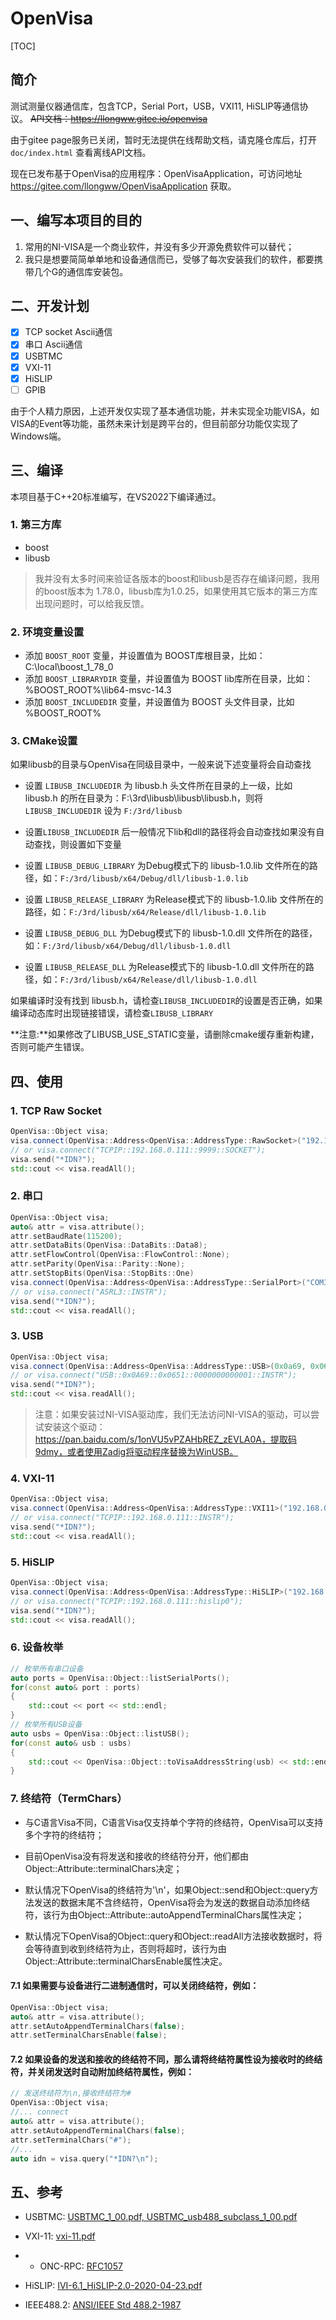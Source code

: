 # OpenVisa

[TOC]

## 简介

测试测量仪器通信库，包含TCP，Serial Port，USB，VXI11, HiSLIP等通信协议。
~~API文档：https://llongww.gitee.io/openvisa~~

由于gitee page服务已关闭，暂时无法提供在线帮助文档，请克隆仓库后，打开`doc/index.html` 查看离线API文档。

现在已发布基于OpenVisa的应用程序：OpenVisaApplication，可访问地址 https://gitee.com/llongww/OpenVisaApplication 获取。

## 一、编写本项目的目的

1. 常用的NI-VISA是一个商业软件，并没有多少开源免费软件可以替代；
2. 我只是想要简简单单地和设备通信而已，受够了每次安装我们的软件，都要携带几个G的通信库安装包。

## 二、开发计划
- [x] TCP socket Ascii通信
- [x] 串口 Ascii通信
- [x] USBTMC
- [x] VXI-11
- [x] HiSLIP
- [ ] GPIB

由于个人精力原因，上述开发仅实现了基本通信功能，并未实现全功能VISA，如VISA的Event等功能，虽然未来计划是跨平台的，但目前部分功能仅实现了Windows端。

## 三、编译

本项目基于C++20标准编写，在VS2022下编译通过。

### 1. 第三方库

* boost
* libusb

>我并没有太多时间来验证各版本的boost和libusb是否存在编译问题，我用的boost版本为 1.78.0，libusb库为1.0.25，如果使用其它版本的第三方库出现问题时，可以给我反馈。

### 2. 环境变量设置

* 添加 ```BOOST_ROOT``` 变量，并设置值为 BOOST库根目录，比如：C:\local\boost_1_78_0
* 添加 ```BOOST_LIBRARYDIR``` 变量，并设置值为 BOOST lib库所在目录，比如：%BOOST_ROOT%\lib64-msvc-14.3
* 添加 ```BOOST_INCLUDEDIR``` 变量，并设置值为 BOOST 头文件目录，比如 %BOOST_ROOT%

### 3. CMake设置

如果libusb的目录与OpenVisa在同级目录中，一般来说下述变量将会自动查找

* 设置 ```LIBUSB_INCLUDEDIR``` 为 libusb.h 头文件所在目录的上一级，比如 libusb.h 的所在目录为：F:\3rd\libusb\libusb\libusb.h，则将 ```LIBUSB_INCLUDEDIR``` 设为 ```F:/3rd/libusb```

* 设置```LIBUSB_INCLUDEDIR``` 后一般情况下lib和dll的路径将会自动查找如果没有自动查找，则设置如下变量

* 设置 ```LIBUSB_DEBUG_LIBRARY``` 为Debug模式下的 libusb-1.0.lib 文件所在的路径，如：```F:/3rd/libusb/x64/Debug/dll/libusb-1.0.lib```

* 设置 ```LIBUSB_RELEASE_LIBRARY``` 为Release模式下的 libusb-1.0.lib 文件所在的路径，如：```F:/3rd/libusb/x64/Release/dll/libusb-1.0.lib```

* 设置 ```LIBUSB_DEBUG_DLL``` 为Debug模式下的 libusb-1.0.dll 文件所在的路径，如：```F:/3rd/libusb/x64/Debug/dll/libusb-1.0.dll```

* 设置 ```LIBUSB_RELEASE_DLL``` 为Release模式下的 libusb-1.0.dll 文件所在的路径，如：```F:/3rd/libusb/x64/Release/dll/libusb-1.0.dll```

如果编译时没有找到 libusb.h，请检查```LIBUSB_INCLUDEDIR```的设置是否正确，如果编译动态库时出现链接错误，请检查```LIBUSB_LIBRARY``` 

**注意:**如果修改了LIBUSB_USE_STATIC变量，请删除cmake缓存重新构建，否则可能产生错误。

## 四、使用

### 1. TCP Raw Socket

```cpp
OpenVisa::Object visa;
visa.connect(OpenVisa::Address<OpenVisa::AddressType::RawSocket>("192.168.0.111", 9999));
// or visa.connect("TCPIP::192.168.0.111::9999::SOCKET");
visa.send("*IDN?");
std::cout << visa.readAll();
```

### 2. 串口

```cpp
OpenVisa::Object visa;
auto& attr = visa.attribute();
attr.setBaudRate(115200);
attr.setDataBits(OpenVisa::DataBits::Data8);
attr.setFlowControl(OpenVisa::FlowControl::None);
attr.setParity(OpenVisa::Parity::None);
attr.setStopBits(OpenVisa::StopBits::One)
visa.connect(OpenVisa::Address<OpenVisa::AddressType::SerialPort>("COM3"));
// or visa.connect("ASRL3::INSTR");
visa.send("*IDN?");
std::cout << visa.readAll();
```

### 3. USB

```cpp
OpenVisa::Object visa;
visa.connect(OpenVisa::Address<OpenVisa::AddressType::USB>(0x0a69, 0x0651, "0000000000001"));
// or visa.connect("USB::0x0A69::0x0651::0000000000001::INSTR");
visa.send("*IDN?");
std::cout << visa.readAll();
```

> 注意：如果安装过NI-VISA驱动库，我们无法访问NI-VISA的驱动，可以尝试安装这个驱动：https://pan.baidu.com/s/1onVU5vPZAHbREZ_zEVLA0A，提取码9dmy，或者使用Zadig将驱动程序替换为WinUSB。

### 4. VXI-11

```cpp
OpenVisa::Object visa;
visa.connect(OpenVisa::Address<OpenVisa::AddressType::VXI11>("192.168.0.111", "inst0"));
// or visa.connect("TCPIP::192.168.0.111::INSTR");
visa.send("*IDN?");
std::cout << visa.readAll();
```

### 5. HiSLIP

```cpp
OpenVisa::Object visa;
visa.connect(OpenVisa::Address<OpenVisa::AddressType::HiSLIP>("192.168.0.111", "hislip0"));
// or visa.connect("TCPIP::192.168.0.111::hislip0");
visa.send("*IDN?");
std::cout << visa.readAll();
```

### 6. 设备枚举
```cpp
// 枚举所有串口设备
auto ports = OpenVisa::Object::listSerialPorts();
for(const auto& port : ports)
{
    std::cout << port << std::endl;
}
// 枚举所有USB设备
auto usbs = OpenVisa::Object::listUSB();
for(const auto& usb : usbs)
{
    std::cout << OpenVisa::Object::toVisaAddressString(usb) << std::endl;
}
```

### 7. 终结符（TermChars）

* 与C语言Visa不同，C语言Visa仅支持单个字符的终结符，OpenVisa可以支持多个字符的终结符；

* 目前OpenVisa没有将发送和接收的终结符分开，他们都由Object::Attribute::terminalChars决定；

* 默认情况下OpenVisa的终结符为'\n'，如果Object::send和Object::query方法发送的数据末尾不含终结符，OpenVisa将会为发送的数据自动添加终结符，该行为由Object::Attribute::autoAppendTerminalChars属性决定；
* 默认情况下OpenVisa的Object::query和Object::readAll方法接收数据时，将会等待直到收到终结符为止，否则将超时，该行为由Object::Attribute::terminalCharsEnable属性决定。

#### 7.1 如果需要与设备进行二进制通信时，可以关闭终结符，例如：

```cpp
OpenVisa::Object visa;
auto& attr = visa.attribute();
attr.setAutoAppendTerminalChars(false);
attr.setTerminalCharsEnable(false);
```

#### 7.2 如果设备的发送和接收的终结符不同，那么请将终结符属性设为接收时的终结符，并关闭发送时自动附加终结符属性，例如：

```cpp
// 发送终结符为\n,接收终结符为#
OpenVisa::Object visa;
//... connect
auto& attr = visa.attribute();
attr.setAutoAppendTerminalChars(false);
attr.setTerminalChars("#");
//...
auto idn = visa.query("*IDN?\n");
```

## 五、参考

* USBTMC: [USBTMC_1_00.pdf, USBTMC_usb488_subclass_1_00.pdf](https://www.usb.org/document-library/test-measurement-class-specification)

* VXI-11: [vxi-11.pdf](http://www.vxibus.org/specifications.html)

* * ONC-RPC: [RFC1057](https://www.rfc-editor.org/rfc/rfc1057.html)

* HiSLIP: [IVI-6.1_HiSLIP-2.0-2020-04-23.pdf](https://www.ivifoundation.org/specifications/default.aspx)

* IEEE488.2: [ANSI/IEEE Std 488.2-1987](https://ieeexplore.ieee.org/document/213762/)
